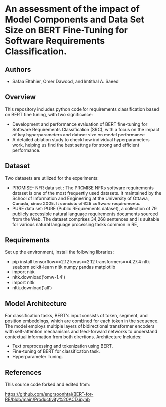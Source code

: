 
# An assessment of the impact of Model Components and Data Set Size on BERT Fine-Tuning for Software Requirements Classification.




## Authors

- Safaa Eltahier, Omer Dawood, and Imtithal A. Saeed 

## Overview

	
This repository includes python code for requirements classification based on BERT fine tuning, with two significance:
- Development and performance evaluation of BERT fine-tuning for Software Requirements Classification (SRC), with a focus on the impact of key hyperparameters and dataset size on model performance.
- A detailed ablation study to check how individual hyperparameters work, helping us find the best settings for strong and efficient performance. 


## Dataset

Two datasets are utilized for the experiments:
- PROMISE- NFR data set : The PROMISE NFRs software requirements dataset  is one of the most frequently used datasets. It maintained by the School of Information and Engineering at the University of Ottawa, Canada, since 2005. It  consists of 625 software requirements.
- PURE data set: PURE (Public  REquirements dataset), a collection of 79 publicly accessible natural language requirements documents sourced from the Web. The dataset comprises 34,268 sentences and is suitable for various natural language processing tasks common in RE, 

## Requirements
Set up the environment, install the following libraries:
- pip install tensorflow==2.12 keras==2.12 transformers==4.27.4 nltk seaborn scikit-learn nltk  numpy pandas matplotlib
- import nltk
- nltk.download('omw-1.4')
- import nltk
- nltk.download('all')

## Model Architecture
For classification tasks, BERT's input consists of token, segment, and position embeddings, which are combined for each token in the sequence. The model employs multiple layers of bidirectional transformer encoders with self-attention mechanisms and feed-forward networks to understand contextual information from both directions. 
Architecture Includes:
- Text preprocessing and tokenization using BERT.
- Fine-tuning of BERT for classification task.
- Hyperparameter Tuning.


## References
This source code forked and edited from:

https://github.com/engrsoonhtaj/BERT-for-RE/blob/main/Productivity%20ACD.ipynb